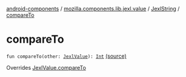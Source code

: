 [android-components](../../index.md) / [mozilla.components.lib.jexl.value](../index.md) / [JexlString](index.md) / [compareTo](./compare-to.md)

# compareTo

`fun compareTo(other: `[`JexlValue`](../-jexl-value/index.md)`): `[`Int`](https://kotlinlang.org/api/latest/jvm/stdlib/kotlin/-int/index.html) [(source)](https://github.com/mozilla-mobile/android-components/blob/master/components/lib/jexl/src/main/java/mozilla/components/lib/jexl/value/JexlValue.kt#L197)

Overrides [JexlValue.compareTo](../-jexl-value/compare-to.md)

